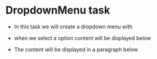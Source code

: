 # DropdownMenu task

- In this task we will create a dropdown menu with

- when we select a option content will be displayed below

- The content will be displayed in a paragraph below





